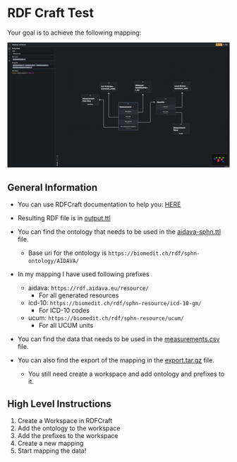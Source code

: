 # RDF Craft Test

Your goal is to achieve the following mapping:

![Final Mapping](./images/final_mapping.png)

## General Information

- You can use RDFCraft documentation to help you:
  [HERE](https://maastrichtu-ids.github.io/RDFCraft/)

- Resulting RDF file is in [output.ttl](output.ttl)

- You can find the ontology that needs to be used in the
  [aidava-sphn.ttl](aidava-sphn.ttl) file.

  - Base uri for the ontology is `https://biomedit.ch/rdf/sphn-ontology/AIDAVA/`

- In my mapping I have used following prefixes

  - aidava: `https://rdf.aidava.eu/resource/`
    - For all generated resources
  - icd-10: `https://biomedit.ch/rdf/sphn-resource/icd-10-gm/`
    - For ICD-10 codes
  - ucum: `https://biomedit.ch/rdf/sphn-resource/ucum/`
    - For all UCUM units

- You can find the data that needs to be used in the
  [measurements.csv](measurements.csv) file.

- You can also find the export of the mapping in the
  [export.tar.gz](export.tar.gz) file.
  - You still need create a workspace and add ontology and prefixes to it.

## High Level Instructions

1. Create a Workspace in RDFCraft
2. Add the ontology to the workspace
3. Add the prefixes to the workspace
4. Create a new mapping
5. Start mapping the data!
